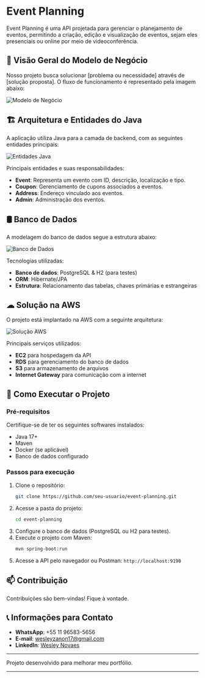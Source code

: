 # Event Planning

Event Planning é uma API projetada para gerenciar o planejamento de eventos, permitindo a criação, edição e visualização de eventos, sejam eles presenciais ou online por meio de videoconferência.

## 📖 Visão Geral do Modelo de Negócio

Nosso projeto busca solucionar [problema ou necessidade] através de [solução proposta]. O fluxo de funcionamento é representado pela imagem abaixo:

![Modelo de Negócio](https://raw.githubusercontent.com/seu-usuario/seu-repositorio/main/imagens/modelo_negocio.png)

## 🏗 Arquitetura e Entidades do Java

A aplicação utiliza Java para a camada de backend, com as seguintes entidades principais:

![Entidades Java](https://drive.usercontent.google.com/download?id=1zPw6xxa2oM-lNMdGNYq5RWlaYzPeuWwU&export=view&authuser=0.png)

Principais entidades e suas responsabilidades:
- **Event**: Representa um evento com ID, descrição, localização e tipo.
- **Coupon**: Gerenciamento de cupons associados a eventos.
- **Address**: Endereço vinculado aos eventos.
- **Admin**: Administração dos eventos.

## 🛢 Banco de Dados

A modelagem do banco de dados segue a estrutura abaixo:

![Banco de Dados](https://drive.usercontent.google.com/download?id=1VKvOnG00glDwscv1cR9wgBT9qZoxPREq&export=view&authuser=0.png)

Tecnologias utilizadas:
- **Banco de dados**: PostgreSQL & H2 (para testes)
- **ORM**: Hibernate/JPA
- **Estrutura**: Relacionamento das tabelas, chaves primárias e estrangeiras

## ☁ Solução na AWS

O projeto está implantado na AWS com a seguinte arquitetura:

![Solução AWS](https://drive.usercontent.google.com/download?id=1OrInN9tUsUo7CijiIhaZxmRQ0qS2XAEQ&export=view&authuser=0.png)

Principais serviços utilizados:
- **EC2** para hospedagem da API
- **RDS** para gerenciamento do banco de dados
- **S3** para armazenamento de arquivos
- **Internet Gateway** para comunicação com a internet

## 🚀 Como Executar o Projeto

### Pré-requisitos

Certifique-se de ter os seguintes softwares instalados:
- Java 17+
- Maven
- Docker (se aplicável)
- Banco de dados configurado

### Passos para execução

1. Clone o repositório:
   ```sh
   git clone https://github.com/seu-usuario/event-planning.git
   ```
2. Acesse a pasta do projeto:
   ```sh
   cd event-planning
   ```
3. Configure o banco de dados (PostgreSQL ou H2 para testes).
4. Execute o projeto com Maven:
   ```sh
   mvn spring-boot:run
   ```
5. Acesse a API pelo navegador ou Postman: `http://localhost:9190`

## 📫 Contribuição

Contribuições são bem-vindas! Fique à vontade.

## 📞 Informações para Contato

- **WhatsApp**: +55 11 96583-5656
- **E-mail**: wesleyzanon17@gmail.com
- **LinkedIn**: [Wesley Novaes](https://www.linkedin.com/in/wesley-novaes-641577193/)

---
Projeto desenvolvido para melhorar meu portfólio.

---
